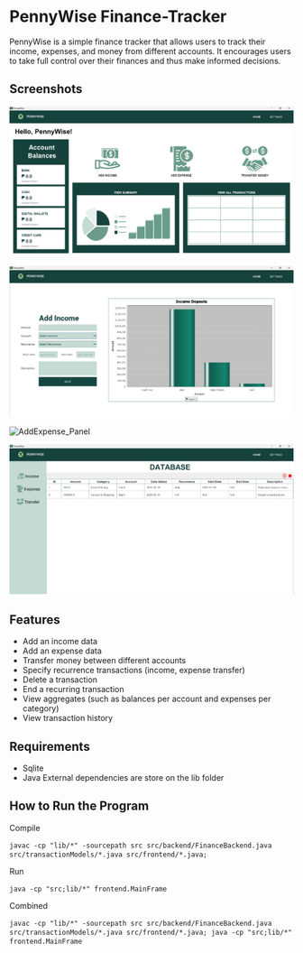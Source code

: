 # PennyWise Finance-Tracker

PennyWise is a simple finance tracker that allows users to track their income, expenses, and money from different accounts. It encourages users to take full control over their finances and thus make informed decisions.

## Screenshots

![Home_Panel](docs/HomePanel.png)

![AddIncome_Panel](docs/AddIncomePanel.png)

![AddExpense_Panel](docs/AddExpensesPanel.png)

![Transaction_History](docs/TransactionsHistory.png)

## Features
- Add an income data
- Add an expense data
- Transfer money between different accounts
- Specify recurrence transactions (income, expense transfer)
- Delete a transaction
- End a recurring transaction
- View aggregates (such as balances per account and expenses per category)
- View transaction history

## Requirements
- Sqlite
- Java
External dependencies are store on the lib folder

## How to Run the Program
Compile
```
javac -cp "lib/*" -sourcepath src src/backend/FinanceBackend.java src/transactionModels/*.java src/frontend/*.java;
```
Run
```
java -cp "src;lib/*" frontend.MainFrame
```
Combined
```
javac -cp "lib/*" -sourcepath src src/backend/FinanceBackend.java src/transactionModels/*.java src/frontend/*.java; java -cp "src;lib/*" frontend.MainFrame
```


